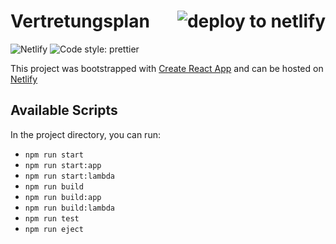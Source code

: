 <h1>
Vertretungsplan

<a href="https://app.netlify.com/start/deploy?repository=https://github.com/philippluehmann/vertretungsplan">
  <img align="right" src="https://www.netlify.com/img/deploy/button.svg" alt="deploy to netlify">
</a>
</h1>

![Netlify](https://img.shields.io/netlify/84e38a98-9f25-42ae-9b94-8cdc809b3e2e?style=flat-square) ![Code style: prettier](https://img.shields.io/badge/code_style-prettier-ff69b4.svg?style=flat-square)

This project was bootstrapped with [Create React App](https://github.com/facebook/create-react-app) and can be hosted on [Netlify](https://www.netlify.com/)

## Available Scripts

In the project directory, you can run:

-   `npm run start`
-   `npm run start:app`
-   `npm run start:lambda`
-   `npm run build`
-   `npm run build:app`
-   `npm run build:lambda`
-   `npm run test`
-   `npm run eject`
